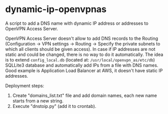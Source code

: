# dynamic-ip-openvpnas

A script to add a DNS name with dynamic IP address or addresses to OpenVPN Access Server.

OpenVPN Access Server doesn't allow to add DNS records to the Routing (Configuration -> VPN settings -> Routing -> Specify the private subnets to which all clients should be given access). In case if IP addresses are not static and could be changed, there is no way to do it automatically. 
The idea is to extend `config_local.db` (located at: `/usr/local/openvpn_as/etc/db`) SQLLite3 database and automatically add IPs from a file with DNS names.
Good example is Application Load Balancer at AWS, it doesn't have static IP addresses. 

Deployment steps:

1. Create "domains_list.txt" file and add domain names, each new name starts from a new string.
2. Execute "dnstoip.py" (add it to crontab).